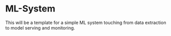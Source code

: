 # ML-System
This will be a template for a simple ML system touching from data extraction to model serving and monitoring.
